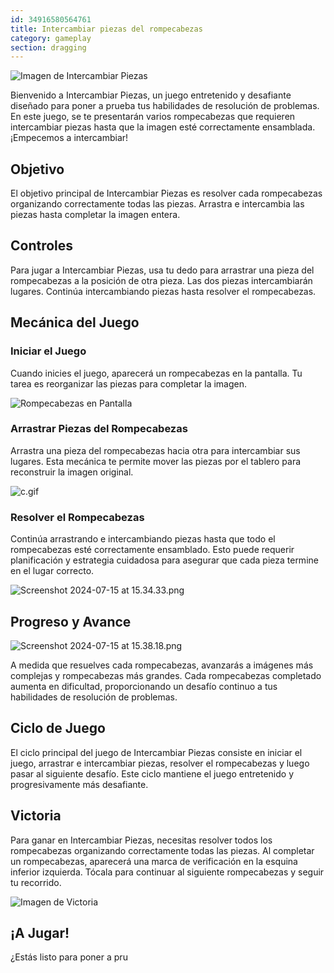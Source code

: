 ```yaml
---
id: 34916580564761
title: Intercambiar piezas del rompecabezas
category: gameplay
section: dragging
---
```

![Imagen de Intercambiar Piezas](https://help.studycat.com/hc/article_attachments/34916594979097)

Bienvenido a Intercambiar Piezas, un juego entretenido y desafiante diseñado para poner a prueba tus habilidades de resolución de problemas. En este juego, se te presentarán varios rompecabezas que requieren intercambiar piezas hasta que la imagen esté correctamente ensamblada. ¡Empecemos a intercambiar!

Objetivo
--------

El objetivo principal de Intercambiar Piezas es resolver cada rompecabezas organizando correctamente todas las piezas. Arrastra e intercambia las piezas hasta completar la imagen entera.

Controles
---------

Para jugar a Intercambiar Piezas, usa tu dedo para arrastrar una pieza del rompecabezas a la posición de otra pieza. Las dos piezas intercambiarán lugares. Continúa intercambiando piezas hasta resolver el rompecabezas.

Mecánica del Juego
------------------

### Iniciar el Juego

Cuando inicies el juego, aparecerá un rompecabezas en la pantalla. Tu tarea es reorganizar las piezas para completar la imagen.

![Rompecabezas en Pantalla](https://help.studycat.com/hc/article_attachments/34916594979097)

### Arrastrar Piezas del Rompecabezas

Arrastra una pieza del rompecabezas hacia otra para intercambiar sus lugares. Esta mecánica te permite mover las piezas por el tablero para reconstruir la imagen original.

![c.gif](https://help.studycat.com/hc/article_attachments/35085383360281)

### Resolver el Rompecabezas

Continúa arrastrando e intercambiando piezas hasta que todo el rompecabezas esté correctamente ensamblado. Esto puede requerir planificación y estrategia cuidadosa para asegurar que cada pieza termine en el lugar correcto.

![Screenshot 2024-07-15 at 15.34.33.png](https://help.studycat.com/hc/article_attachments/35085383392153)

Progreso y Avance
---------------

![Screenshot 2024-07-15 at 15.38.18.png](https://help.studycat.com/hc/article_attachments/35085383395993)

A medida que resuelves cada rompecabezas, avanzarás a imágenes más complejas y rompecabezas más grandes. Cada rompecabezas completado aumenta en dificultad, proporcionando un desafío continuo a tus habilidades de resolución de problemas.

Ciclo de Juego
--------------

El ciclo principal del juego de Intercambiar Piezas consiste en iniciar el juego, arrastrar e intercambiar piezas, resolver el rompecabezas y luego pasar al siguiente desafío. Este ciclo mantiene el juego entretenido y progresivamente más desafiante.

Victoria
--------

Para ganar en Intercambiar Piezas, necesitas resolver todos los rompecabezas organizando correctamente todas las piezas. Al completar un rompecabezas, aparecerá una marca de verificación en la esquina inferior izquierda. Tócala para continuar al siguiente rompecabezas y seguir tu recorrido.

![Imagen de Victoria](https://help.studycat.com/hc/article_attachments/34916594984473)

¡A Jugar!
---------

¿Estás listo para poner a pru